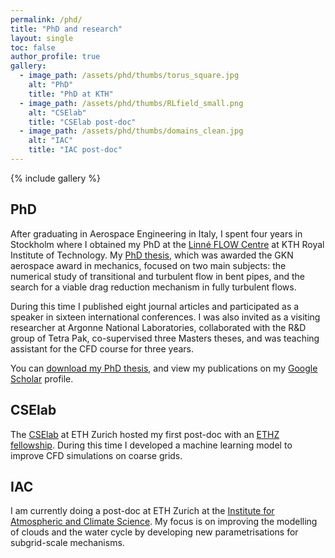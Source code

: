 ```yaml
---
permalink: /phd/
title: "PhD and research"
layout: single
toc: false
author_profile: true
gallery:
  - image_path: /assets/phd/thumbs/torus_square.jpg
    alt: "PhD"
    title: "PhD at KTH"
  - image_path: /assets/phd/thumbs/RLfield_small.png
    alt: "CSElab"
    title: "CSElab post-doc"
  - image_path: /assets/phd/thumbs/domains_clean.jpg
    alt: "IAC"
    title: "IAC post-doc"
---
```


{% include gallery %}

## PhD

After graduating in Aerospace Engineering in Italy, I spent four years in
Stockholm where I obtained my PhD at the [Linné FLOW
Centre](https://www.flow.kth.se) at KTH Royal Institute of Technology.
My [PhD thesis](/assets/pdfs/JacopoCanton_PhDthesis.pdf), which was awarded the
GKN aerospace award in mechanics, focused on two main subjects: the numerical
study of transitional and turbulent flow in bent pipes, and the search for a
viable drag reduction mechanism in fully turbulent flows.

During this time I published eight journal articles and participated as a
speaker in sixteen international conferences.
I was also invited as a visiting researcher at Argonne National Laboratories,
collaborated with the R&D group of Tetra Pak, co-supervised three Masters
theses, and was teaching assistant for the CFD course for three years.

You can [download my PhD thesis](/assets/pdfs/JacopoCanton_PhDthesis.pdf), and
view my publications on my [Google
Scholar](https://scholar.google.com/citations?user=7ypmj8YAAAAJ&hl=en&oi=ao)
profile.

## CSElab

The [CSElab](https://www.cse-lab.ethz.ch) at ETH Zurich hosted my first
post-doc with an [ETHZ
fellowship](https://ethz.ch/en/research/research-promotion/eth-fellowships.html).
During this time I developed a machine learning model to improve CFD
simulations on coarse grids.

## IAC

I am currently doing a post-doc at ETH Zurich at the [Institute for Atmospheric
and Climate Science](https://iac.ethz.ch/group/climate-and-water-cycle.html).
My focus is on improving the modelling of clouds and the water cycle by
developing new parametrisations for subgrid-scale mechanisms.
